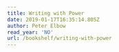 ```yaml
---
title: Writing with Power
date: 2019-01-17T16:35:14.805Z
author: Peter Elbow
read_year: 'NO'
url: /bookshelf/writing-with-power
---
```


